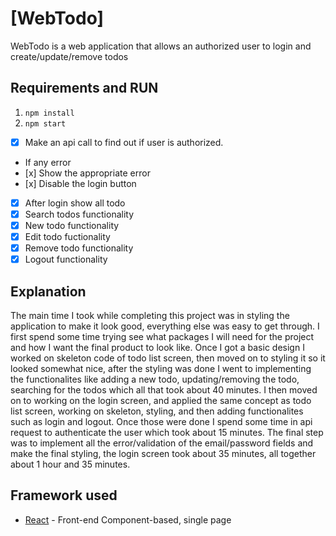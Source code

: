 # [WebTodo]

WebTodo is a web application that allows an authorized user to login and create/update/remove todos

## Requirements and RUN
1. `npm install`
2. `npm start`

- [x] Make an api call to find out if user is authorized.
- If any error
-    [x] Show the appropriate error
-    [x] Disable the login button
- [x] After login show all todo
- [x] Search todos functionality
- [x] New todo functionality
- [x] Edit todo fuctionality
- [x] Remove todo functionality
- [x] Logout functionality

## Explanation
The main time I took while completing this project was in styling the application to make it look good, everything else was easy to get through. I first spend some time trying see what packages I will need for the project and how I want the final product to look like. Once I got a basic design I worked on skeleton code of todo list screen, then moved on to styling it so it looked somewhat nice, after the styling was done I went to implementing the functionalites like adding a new todo, updating/removing the todo, searching for the todos which all that took about 40 minutes. I then moved on to working on the login screen, and applied the same concept as todo list screen, working on skeleton, styling, and then adding functionalites such as login and logout. Once those were done I spend some time in api request to authenticate the user which took about 15 minutes. The final step was to implement all the error/validation of the email/password fields and make the final styling, the login screen took about 35 minutes, all together about 1 hour and 35 minutes.

## Framework used
- [React](https://reactjs.org) - Front-end Component-based, single page
